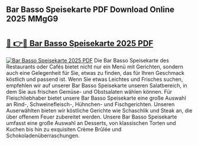 ## Bar Basso Speisekarte PDF Download Online 2025 MMgG9

# <h2><a href="http://gcck5g3.nevu.top/?p=Bar+Basso+Speisekarte">🔗 👉🔴 Bar Basso Speisekarte 2025 PDF</a></h2>

[![Bar Basso Speisekarte 2025 PDF](https://i.imgur.com/dBaPXMq.png)](http://gcck5g3.nevu.top/?p=Bar+Basso+Speisekarte)
Die Bar Basso Speisekarte des Restaurants oder Cafés bietet nicht nur ein Menü mit Gerichten, sondern auch eine Gelegenheit für Sie, etwas zu finden, das für Ihren Geschmack köstlich und passend ist. Wenn Sie etwas Leichtes und Frisches suchen, empfehlen wir auf unserer Bar Basso Speisekarte unseren Salatbereich, in dem Sie aus frischen Gemüse- und Obstsalaten wählen können. Für Fleischliebhaber bietet unsere Bar Basso Speisekarte eine große Auswahl an Rind-, Schweinefleisch-, Hühnchen- und Fischgerichten. Unseren Auserwählten bieten wir köstliche Gerichte wie Schaschlik und Steak an, die über offenem Feuer zubereitet werden. Unsere Bar Basso Speisekarte umfasst eine große Auswahl an Desserts, von klassischen Torten und Kuchen bis hin zu exquisiten Crème Brûlée und Schokoladenüberraschungen.
